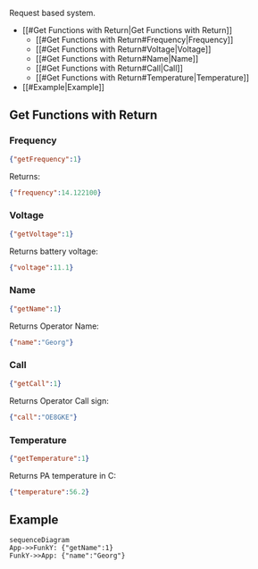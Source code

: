 Request based system.

- [[#Get Functions with Return|Get Functions with Return]]
	- [[#Get Functions with Return#Frequency|Frequency]]
	- [[#Get Functions with Return#Voltage|Voltage]]
	- [[#Get Functions with Return#Name|Name]]
	- [[#Get Functions with Return#Call|Call]]
	- [[#Get Functions with Return#Temperature|Temperature]]
- [[#Example|Example]]

## Get Functions with Return

### Frequency
```JSON
{"getFrequency":1}
```
Returns:
```JSON
{"frequency":14.122100}
```
### Voltage
```JSON
{"getVoltage":1}
```
Returns battery voltage:
```JSON
{"voltage":11.1}
```
### Name
```JSON
{"getName":1}
```
Returns Operator Name:
```JSON
{"name":"Georg"}
```
### Call
```JSON
{"getCall":1}
```
Returns Operator Call sign:
```JSON
{"call":"OE8GKE"}
```
### Temperature
```JSON
{"getTemperature":1}
```
Returns PA temperature in C:
```JSON
{"temperature":56.2}
```

## Example
```mermaid
sequenceDiagram
App->>FunkY: {"getName":1}
FunkY->>App: {"name":"Georg"}
```
